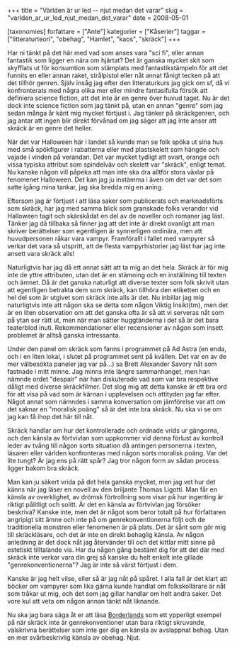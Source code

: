 +++
title = "Världen är ur led -- njut medan det varar"
slug = "varlden_ar_ur_led_njut_medan_det_varar"
date = 2008-05-01

[taxonomies]
forfattare = ["Ante"]
kategorier = ["Kåserier"]
taggar = ["litteraturteori", "obehag", "Hamlet", "kaos", "skräck"]
+++

Har ni tänkt på det här med vad som anses vara "sci fi", eller annan fantastik som ligger en nära om hjärtat? Det är ganska mycket skit som skyfflats ut för konsumtion som stämplats med fantastikstämpeln för att det funnits en eller annan raket, strålpistol eller nåt annat fånigt tecken på att det tillhör genren. Själv insåg jag efter den litteraturkurs jag gick om sf, då vi konfronterats med några olika mer eller mindre fantasifulla försök att definiera science fiction, att det inte är en genre över huvud taget. Nu är det dock inte science fiction som jag tänkt på, utan en annan "genre" som jag sedan många år känt mig mycket förtjust i. Jag tänker på skräckgenren, och jag antar att ingen blir direkt förvånad om jag säger att jag inte anser att skräck är en genre det heller.

När det var Halloween här i landet så kunde man se folk spöka ut sina hus med små spökfigurer i rabatterna eller med plastskelett som hängde och vajade i vinden på verandan. Det var mycket tydligt att svart, orange och vissa typiska attribut som spindelväv och skelett var "skräck", enligt temat. Nu kanske någon vill påpeka att man inte ska dra alltför stora växlar på fenomenet Halloween. Det kan jag ju instämma i även om det var det som satte igång mina tankar, jag ska bredda mig en aning.

Eftersom jag är förtjust i att läsa saker som publicerats och marknadsförts som skräck, har jag med samma blick som granskade folks verandor vid Halloween tagit och skärskådat en del av de noveller och romaner jag läst. Tänker jag då tillbaka så finner jag att det inte är direkt ovanligt att man skriver berättelser som egentligen är synnerligen ordinära, men att huvudpersonen råkar vara vampyr. Framförallt i fallet med vampyrer så verkar det vara så utspritt, att de flesta vampyrhistorier jag läst har jag inte ansett vara skräck alls!

Naturligtvis har jag då ett annat sätt att ta mig an det hela. Skräck är för mig inte de yttre attributen, utan det är en stämning och en inställning till texten och ämnet. Då är det ganska naturligt att diverse texter som folk skrivit utan att egentligen betrakta dem som skräck, kan tillhöra den etiketten och en hel del som är utgivet som skräck inte alls är det. Nu inbillar jag mig naturligtvis inte att någon ska se detta som någon Viktig Insikt(tm), men det är en liten observation om att det ganska ofta är så att vi serveras nåt som på ytan ser rätt ut, men när man sätter huggtänderna i det så är det bara teaterblod inuti. Rekommendationer eller recensioner av någon som insett problemet är alltså ganska intressanta.

Under den panel om skräck som fanns i programmet på Ad Astra (en enda, och i en liten lokal, i slutet på programmet sent på kvällen. Det var en av de mer välbesökta paneler jag var på...) sa Brett Alexander Savory nåt som fastnade i mitt minne. Jag minns inte längre sammanhanget, men han nämnde ordet "despair" när han diskuterade vad som var bra respektive dåligt med diverse skräckfilmer. Det slog mig att detta kanske är ett bra ord för att visa på vad som är kärnan i upplevelsen och attityden jag far efter. Något annat som nämndes i samma konversation om jämförelse var att om det saknar en "moralisk poäng" så är det inte bra skräck. Nu ska vi se om jag kan få ihop det här till nåt.

Skräck handlar om hur det kontrollerade och ordnade vrids ur gängorna, och den känsla av förtvivlan som uppkommer vid denna förlust av kontroll leder av tvång till någon sorts situation då antingen personerna i texten, läsaren eller världen konfronteras med någon sorts moralisk poäng. Var det lite tungt? Är jag ens på rätt spår? Jag tror någon form av sådan process ligger bakom bra skräck.

Man kan ju säkert vrida på det hela ganska mycket, men jag vet hur det känns när jag läser en novell av den briljante Thomas Ligotti. Man får en känsla av overklighet, av drömsk förtrollning som visar på hur ingenting är riktigt pålitligt och solitt. Är det en känsla av förtvivlan jag försöker beskriva? Kanske inte, men det är något som beror totalt på hur författaren angripigt sitt ämne och inte på om genrekonventionerna följt och de traditionella monstren eller fenomenen är på plats. Det är sånt som gör mig till skräckläsare, och det är inte en direkt behaglig känsla. Av någon anledning är det dock nåt jag återvänder till och det kittlar mitt sinne på estetiskt tilltalande vis. Har du någon gång bestämt dig för att det där med skräck inte verkar vara din grej så kanske du helt enkelt inte gillade "genrekonventionerna"? Jag är inte så värst förtjust i dem.

Kanske är jag helt vilse, eller så är jag nåt på spåret. I alla fall är det klart att böcker om vampyrer som lika gärna kunde handlat om folkskollärare är nåt som tråkar ut mig, och det som jag gillar handlar om helt andra saker. Det vore kul att veta om någon annan tänkt nåt liknande.

Nu ska jag bara säga åt er att läsa <a href="http://www.amazon.com/Borderlands-1-No/dp/1565041070/ref=sr_1_7?ie=UTF8&amp;s=books&amp;qid=1209670097&amp;sr=8-7">Borderlands</a> som ett ypperligt exempel på när skräck inte är genrekonventioner utan bara riktigt skruvande, välskrivna berättelser som inte ger dig en känsla av avslappnat behag. Utan en mer svårbeskrivlig känsla av obehag. Njut.
